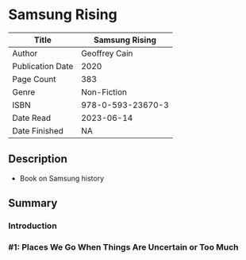 # Samsung Rising

| Title            | Samsung Rising                      |
|------------------|-------------------------------------|
| Author           | Geoffrey Cain                       |
| Publication Date | 2020                                |
| Page Count       | 383                                 |
| Genre            | Non-Fiction                         |
| ISBN             | 978-0-593-23670-3 |
| Date Read        | 2023-06-14                          |
| Date Finished    | NA                                  |

## Description

- Book on Samsung history

## Summary

### Introduction

### #1: Places We Go When Things Are Uncertain or Too Much 

